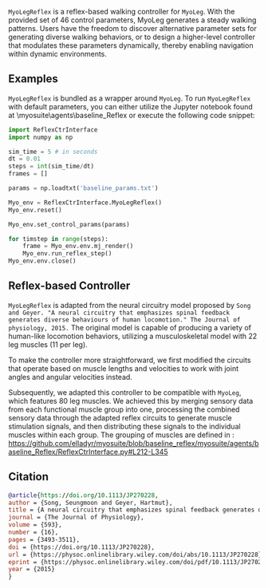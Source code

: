 <!-- =================================================
# Copyright (c) Seungmoon Song, Chun Kwang Tan
Authors  :: Seungmoon Song (ssm0445@gmail.com), Chun Kwang Tan (cktan.neumove@gmail.com)
================================================= -->

`MyoLegReflex` is a reflex-based walking controller for `MyoLeg`. With the provided set of 46 control parameters, MyoLeg generates a steady walking patterns. Users have the freedom to discover alternative parameter sets for generating diverse walking behaviors, or to design a higher-level controller that modulates these parameters dynamically, thereby enabling navigation within dynamic environments.

## Examples
`MyoLegReflex` is bundled as a wrapper around `MyoLeg`. To run `MyoLegReflex` with default parameters, you can either utilize the Jupyter notebook found at \myosuite\agents\baseline_Reflex or execute the following code snippet:

```python
import ReflexCtrInterface
import numpy as np

sim_time = 5 # in seconds
dt = 0.01
steps = int(sim_time/dt)
frames = []

params = np.loadtxt('baseline_params.txt')

Myo_env = ReflexCtrInterface.MyoLegReflex()
Myo_env.reset()

Myo_env.set_control_params(params)

for timstep in range(steps):
    frame = Myo_env.env.mj_render()
    Myo_env.run_reflex_step()
Myo_env.env.close()
```

## Reflex-based Controller

`MyoLegReflex` is adapted from the neural circuitry model proposed by `Song and Geyer. "A neural circuitry that emphasizes spinal feedback generates diverse behaviours of human locomotion." The Journal of physiology, 2015.` The original model is capable of producing a variety of human-like locomotion behaviors, utilizing a musculoskeletal model with 22 leg muscles (11 per leg).

To make the controller more straightforward, we first modified the circuits that operate based on muscle lengths and velocities to work with joint angles and angular velocities instead.

Subsequently, we adapted this controller to be compatible with `MyoLeg`, which features 80 leg muscles. We achieved this by merging sensory data from each functional muscle group into one, processing the combined sensory data through the adapted reflex circuits to generate muscle stimulation signals, and then distributing these signals to the individual muscles within each group. The grouping of muscles are defined in : https://github.com/elladyr/myosuite/blob/baseline_reflex/myosuite/agents/baseline_Reflex/ReflexCtrInterface.py#L212-L345


## Citation

```BibTeX
@article{https://doi.org/10.1113/JP270228,
author = {Song, Seungmoon and Geyer, Hartmut},
title = {A neural circuitry that emphasizes spinal feedback generates diverse behaviours of human locomotion},
journal = {The Journal of Physiology},
volume = {593},
number = {16},
pages = {3493-3511},
doi = {https://doi.org/10.1113/JP270228},
url = {https://physoc.onlinelibrary.wiley.com/doi/abs/10.1113/JP270228},
eprint = {https://physoc.onlinelibrary.wiley.com/doi/pdf/10.1113/JP270228},
year = {2015}
}
```

